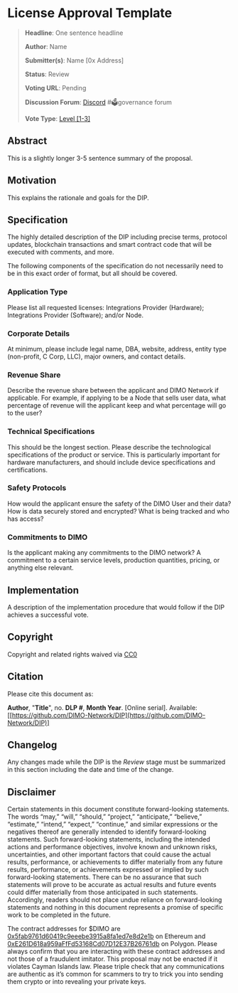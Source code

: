 # License Approval Template

> **Headline**: One sentence headline
>
> **Author**: Name
>
> **Submitter(s)**: Name \[0x Address]
>
> **Status**: Review
>
> **Voting URL**: Pending
>
> **Discussion Forum**: [Discord](https://chat.dimo.zone) #🗳️governance forum
>
> **Vote Type**: [Level \[1-3\]](https://docs.dimo.zone/governance/dip1#voting-protocol)

## Abstract

This is a slightly longer 3-5 sentence summary of the proposal.

## Motivation

This explains the rationale and goals for the DIP.

## Specification

The highly detailed description of the DIP including precise terms, protocol updates, blockchain transactions and smart contract code that will be executed with comments, and more.

The following components of the specification do not necessarily need to be in this exact order of format, but all should be covered.

### Application Type

Please list all requested licenses: Integrations Provider (Hardware); Integrations Provider (Software); and/or Node.

### Corporate Details

At minimum, please include legal name, DBA, website, address, entity type (non-profit, C Corp, LLC), major owners, and contact details.

### Revenue Share

Describe the revenue share between the applicant and DIMO Network if applicable. For example, if applying to be a Node that sells user data, what percentage of revenue will the applicant keep and what percentage will go to the user?

### Technical Specifications

This should be the longest section. Please describe the technological specifications of the product or service. This is particularly important for hardware manufacturers, and should include device specifications and certifications.

### Safety Protocols

How would the applicant ensure the safety of the DIMO User and their data? How is data securely stored and encrypted? What is being tracked and who has access?&#x20;

### Commitments to DIMO

Is the applicant making any commitments to the DIMO network? A commitment to a certain service levels, production quantities, pricing, or anything else relevant.

## Implementation

A description of the implementation procedure that would follow if the DIP achieves a successful vote.

## Copyright

Copyright and related rights waived via [CC0](https://creativecommons.org/publicdomain/zero/1.0)

## Citation

Please cite this document as:

**Author**, "**Title**", no. **DLP #**, **Month Year**. \[Online serial]. Available: \[[https://github.com/DIMO-Network/DIP](https://github.com/DIMO-Network/DIP)]

## Changelog

Any changes made while the DIP is the _Review_ stage must be summarized in this section including the date and time of the change.

## Disclaimer <a href="#disclaimer" id="disclaimer"></a>

Certain statements in this document constitute forward-looking statements. The words “may,” “will,” “should,” “project,” “anticipate,” “believe,” “estimate,” “intend,” “expect,” “continue,” and similar expressions or the negatives thereof are generally intended to identify forward-looking statements. Such forward-looking statements, including the intended actions and performance objectives, involve known and unknown risks, uncertainties, and other important factors that could cause the actual results, performance, or achievements to differ materially from any future results, performance, or achievements expressed or implied by such forward-looking statements. There can be no assurance that such statements will prove to be accurate as actual results and future events could differ materially from those anticipated in such statements. Accordingly, readers should not place undue reliance on forward-looking statements and nothing in this document represents a promise of specific work to be completed in the future.&#x20;

The contract addresses for $DIMO are [0x5fab9761d60419c9eeebe3915a8fa1ed7e8d2e1b](https://etherscan.io/token/0x5fab9761d60419c9eeebe3915a8fa1ed7e8d2e1b) on Ethereum and [0xE261D618a959aFfFd53168Cd07D12E37B26761db](https://polygonscan.com/token/0xE261D618a959aFfFd53168Cd07D12E37B26761db) on Polygon. Please always confirm that you are interacting with these contract addresses and not those of a fraudulent imitator. This proposal may not be enacted if it violates Cayman Islands law. Please triple check that any communications are authentic as it’s common for scammers to try to trick you into sending them crypto or into revealing your private keys.

